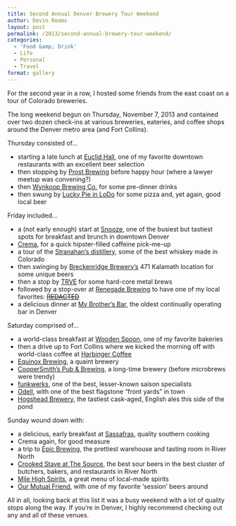 ```yaml
---
title: Second Annual Denver Brewery Tour Weekend
author: Devin Reams
layout: post
permalink: /2013/second-annual-brewery-tour-weekend/
categories:
  - 'Food &amp; Drink'
  - Life
  - Personal
  - Travel
format: gallery
---
```

For the second year in a row, I hosted some friends from the east coast on a tour of Colorado breweries.

The long weekend begun on Thursday, November 7, 2013 and contained over two dozen check-ins at various breweries, eateries, and coffee shops around the Denver metro area (and Fort Collins).

Thursday consisted of&#8230;

*   starting a late lunch at [Euclid Hall][1], one of my favorite downtown restaurants with an excellent beer selection
*   then stopping by [Prost Brewing][2] before happy hour (where a lawyer meetup was convening?)
*   then [Wynkoop Brewing Co.][3] for some pre-dinner drinks
*   then swung by [Lucky Pie in LoDo][4] for some pizza and, yet again, good local beer

Friday included&#8230;

*   a (not early enough) start at [Snooze][5], one of the busiest but tastiest spots for breakfast and brunch in downtown Denver
*   [Crema][6], for a quick hipster-filled caffeine pick-me-up
*   a tour of the [Stranahan&#8217;s distillery][7], some of the best whiskey made in Colorado
*   then swinging by [Breckenridge Brewery&#8217;s][8] 471 Kalamath location for some unique beers
*   then a stop by [TRVE][9] for some hard-core metal brews
*   followed by a stop-over at [Renegade Brewing][10] to have one of my local favorites: [<strike>REDACTED</strike>][11]
*   a delicious dinner at [My Brother&#8217;s Bar][12], the oldest continually operating bar in Denver 

Saturday comprised of&#8230;

*   a world-class breakfast at [Wooden Spoon][13], one of my favorite bakeries
*   then a drive up to Fort Collins where we kicked the morning off with world-class coffee at [Harbinger Coffee][14]
*   [Equinox Brewing][15], a quaint brewery
*   [CooperSmith&#8217;s Pub & Brewing][16], a long-time brewery (before microbrews were trendy)
*   [funkwerks][17], one of the best, lesser-known saison specialists
*   [Odell][18], with one of the best flagstone &#8220;front yards&#8221; in town
*   [Hogshead Brewery][19], the tastiest cask-aged, English ales this side of the pond

Sunday wound down with:

*   a delicious, early breakfast at [Sassafras][20], quality southern cooking
*   Crema again, for good measure
*   a trip to [Epic Brewing][21], the prettiest warehouse and tasting room in River North
*   [Crooked Stave at The Source][22], the best sour beers in the best cluster of butchers, bakers, and restaurants in River North
*   [Mile High Spirits][23], a great menu of local-made spirits
*   [Our Mutual Friend][24], with one of my favorite &#8216;session&#8217; beers around

All in all, looking back at this list it was a busy weekend with a lot of quality stops along the way. If you&#8217;re in Denver, I highly recommend checking out any and all of these venues.

 [1]: https://foursquare.com/v/euclid-hall-bar--kitchen/4c586dd96201e21eb79d7a70
 [2]: https://foursquare.com/v/prost-brewing/4f63fba1e4b036e3e792341d
 [3]: https://foursquare.com/v/wynkoop-brewing-co-denver-co/40e0b100f964a5202c041fe3
 [4]: https://foursquare.com/v/lucky-pie-pizza-tap-house-denver-co/4f451b6ee4b01cb12caff3c0
 [5]: https://foursquare.com/v/snooze/46d3e656f964a5205c4a1fe3
 [6]: https://foursquare.com/v/crema/4b43f479f964a520f4ee25e3
 [7]: https://foursquare.com/v/stranahans-colorado-whiskey/4b3d1152f964a520398d25e3
 [8]: https://foursquare.com/v/breckenridge-brewery--bbq/40e0b100f964a52016031fe3
 [9]: https://foursquare.com/v/trve-brewing-co/4ee2263f4fc6a6fab58d9d4d
 [10]: https://foursquare.com/v/renegade-brewing-co/4e07a5a1d22d658532a784d4
 [11]: http://www.5280.com/blogs/2013/02/22/beer-biz-renegade-redacted
 [12]: https://foursquare.com/v/my-brothers-bar/40e0b100f964a520c0031fe3
 [13]: https://foursquare.com/v/wooden-spoon/4c2385d8fbe5c9b6aa8e9b21
 [14]: https://foursquare.com/v/harbinger-coffee/4f036d8e8231bcb7073e1093
 [15]: https://foursquare.com/v/equinox-brewing-fort-collins-co/4bdb056a3c4fef3b6fb9f4bf
 [16]: https://foursquare.com/v/coopersmiths-pub--brewing--pubside/4ad01882f964a52091d720e3
 [17]: https://foursquare.com/v/funkwerks/4d37907cb9e5224bd2194c90
 [18]: https://foursquare.com/v/odell-brewing-company/4ac13742f964a520469620e3
 [19]: https://foursquare.com/v/hogshead-brewery/4fb30bb7e4b0702bcf44a0ca
 [20]: https://foursquare.com/v/sassafras-american-eatery/4fbd1889e4b0d314f1d3db80
 [21]: https://foursquare.com/v/epic-brewing-denver/5111cb84e4b06989652bd0b9
 [22]: https://foursquare.com/v/crooked-stave--the-source/524f36f211d2d39c315063a6
 [23]: https://foursquare.com/v/mile-high-spirits/4f43f5ee0cd6e77acf3088f9
 [24]: https://foursquare.com/v/our-mutual-friend-malt--brew/4fa30ee8e4b01ab96b38c775
